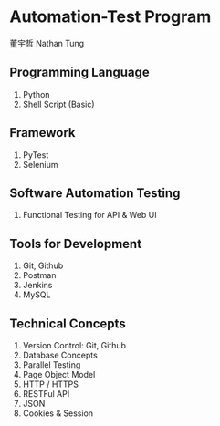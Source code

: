 # Automation-Test Program
董宇哲 Nathan Tung

## Programming Language
1. Python
2. Shell Script (Basic)

## Framework
1. PyTest
2. Selenium

## Software Automation Testing
1. Functional Testing for API & Web UI

## Tools for Development
1. Git, Github
2. Postman
3. Jenkins
4. MySQL

## Technical Concepts
1. Version Control: Git, Github
2. Database Concepts
3. Parallel Testing
4. Page Object Model
5. HTTP / HTTPS
6. RESTFul API 
7. JSON 
8. Cookies & Session